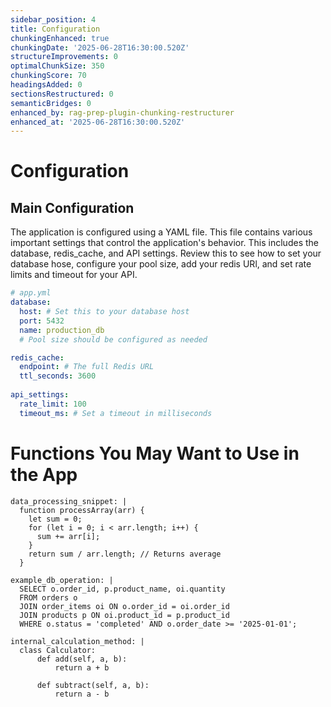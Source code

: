 ```yaml
---
sidebar_position: 4
title: Configuration
chunkingEnhanced: true
chunkingDate: '2025-06-28T16:30:00.520Z'
structureImprovements: 0
optimalChunkSize: 350
chunkingScore: 70
headingsAdded: 0
sectionsRestructured: 0
semanticBridges: 0
enhanced_by: rag-prep-plugin-chunking-restructurer
enhanced_at: '2025-06-28T16:30:00.520Z'
---
```


# Configuration

## Main Configuration

The application is configured using a YAML file. This file contains various important settings that control the application's behavior. This includes the database, redis_cache, and API settings. Review this to see how to set your database hose, configure your pool size, add your redis URl, and set rate limits and timeout for your API.

```yaml
# app.yml
database:
  host: # Set this to your database host
  port: 5432
  name: production_db
  # Pool size should be configured as needed

redis_cache:
  endpoint: # The full Redis URL
  ttl_seconds: 3600
  
api_settings:
  rate_limit: 100
  timeout_ms: # Set a timeout in milliseconds
```

# Functions You May Want to Use in the App

```
data_processing_snippet: |
  function processArray(arr) {
    let sum = 0;
    for (let i = 0; i < arr.length; i++) {
      sum += arr[i];
    }
    return sum / arr.length; // Returns average
  }

example_db_operation: |
  SELECT o.order_id, p.product_name, oi.quantity
  FROM orders o
  JOIN order_items oi ON o.order_id = oi.order_id
  JOIN products p ON oi.product_id = p.product_id
  WHERE o.status = 'completed' AND o.order_date >= '2025-01-01';

internal_calculation_method: |
  class Calculator:
      def add(self, a, b):
          return a + b
      
      def subtract(self, a, b):
          return a - b
```

